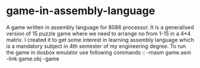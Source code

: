 # game-in-assembly-language
A game written in assembly language for 8086 processor. It is a generalised version of 15 puzzle game where we need to arrange no from 1-15 in a 4*4 matrix. I created it to get some interest in learning assembly language which is a mandatory subject in 4th semester of my engineering degree. To run the game in dosbox emulator use following commands ::
-masm game.asm 
-link game.obj 
-game
